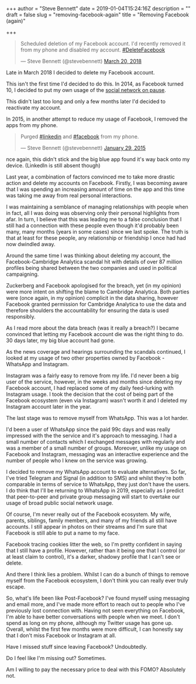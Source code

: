 +++
author = "Steve Bennett"
date = 2019-01-04T15:24:16Z
description = ""
draft = false
slug = "removing-facebook-again"
title = "Removing Facebook (again)"

+++

<blockquote class="twitter-tweet"><p lang="en" dir="ltr">Scheduled deletion of my Facebook account. I&#39;d recently removed it from my phone and disabled my account. <a href="https://twitter.com/hashtag/DeleteFacebook?src=hash&amp;ref_src=twsrc%5Etfw">#DeleteFacebook</a></p>&mdash; Steve Bennett (@stevebennett) <a href="https://twitter.com/stevebennett/status/976019846889705472?ref_src=twsrc%5Etfw">March 20, 2018</a></blockquote>
<script async src="https://platform.twitter.com/widgets.js" charset="utf-8"></script>

Late in March 2018 I decided to delete my Facebook account. 

This isn't the first time I'd decided to do this. In 2014, as Facebook turned 10, I decided to put my own usage of the [social network on pause](__GHOST_URL__/2014/02/25/putting-facebook-on-pause/). 

This didn't last too long and only a few months later I'd decided to reactivate my account. 

In 2015, in another attempt to reduce my usage of Facebook, I removed the apps from my phone.

<blockquote class="twitter-tweet"><p lang="en" dir="ltr">Purged <a href="https://twitter.com/hashtag/linkedin?src=hash&amp;ref_src=twsrc%5Etfw">#linkedin</a> and <a href="https://twitter.com/hashtag/facebook?src=hash&amp;ref_src=twsrc%5Etfw">#facebook</a> from my phone.</p>&mdash; Steve Bennett (@stevebennett) <a href="https://twitter.com/stevebennett/status/560709236544770048?ref_src=twsrc%5Etfw">January 29, 2015</a></blockquote>
<script async src="https://platform.twitter.com/widgets.js" charset="utf-8"></script>

nce again, this didn't stick and the big blue app found it's way back onto my device. (LinkedIn is still absent though)

Last year, a combination of factors convinced me to take more drastic action and delete my accounts on Facebook. Firstly, I was becoming aware that I was spending an increasing amount of time on the app and this time was taking me away from real personal interactions. 

I was maintaining a semblance of managing relationships with people when in fact, all I was doing was observing only their personal highlights from afar. In turn, I believe that this was leading me to a false conclusion that I still had a connection with these people even though it'd probably been many, many months (years in some cases) since we last spoke. The truth is that at least for these people, any relationship or friendship I once had had now dwindled away.

Around the same time I was thinking about deleting my account, the Facebook-Cambridge Analytica scandal hit with details of over 87 million profiles being shared between the two companies and used in political campaigning. 

Zuckerberg and Facebook apologised for the breach, yet (in my opinion) were more intent on shifting the blame to Cambridge Analytica. Both parties were (once again, in my opinion) complicit in the data sharing, however Facebook granted permission for Cambridge Analytica to use the data and therefore shoulders the accountability for ensuring the data is used responsibly.

As I read more about the data breach (was it really a breach?) I became convinced that letting my Facebook account die was the right thing to do. 30 days later, my big blue account had gone.

As the news coverage and hearings surrounding the scandals continued, I looked at my usage of two other properties owned by Facebook - WhatsApp and Instagram. 

Instagram was a fairly easy to remove from my life. I'd never been a big user of the service, however, in the weeks and months since deleting my Facebook account, I had replaced some of my daily feed-lurking with Instagram usage. I took the decision that the cost of being part of the Facebook ecosystem (even via Instagram) wasn't worth it and I deleted my Instagram account later in the year.

The last stage was to remove myself from WhatsApp. This was a lot harder.

I'd been a user of WhatsApp since the paid 99c days and was really impressed with the the service and it's approach to messaging. I had a small number of contacts which I exchanged messages with regularly and was a member of a small number of groups. Moreover, unlike my usage on Facebook and Instagram, messaging was an interactive experience and the number of people who I knew on the service was growing.

I decided to remove my WhatsApp account to evaluate alternatives. So far, I've tried Telegram and Signal (in addition to SMS) and whilst they're both comparable in terms of service to WhatsApp, they just don't have the users. I do think that I'll be returning to WhatsApp in 2019, especially as I predict that peer-to-peer and private group messaging will start to overtake our usage of broad public social network usage.

Of course, I'm never really out of the Facebook ecosystem. My wife, parents, siblings, family members, and many of my friends all still have accounts. I still appear in photos on their streams and I'm sure that Facebook is still able to put a name to my face. 

Facebook tracing cookies litter the web, so I'm pretty confident in saying that I still have a profile. However, rather than it being one that I control (or at least claim to control), it's a darker, shadowy profile that I can't see or delete.

And there I think lies a problem. Whilst I can do a bunch of things to remove myself from the Facebook ecosystem, I don't think you can really ever truly escape. 

So, what's life been like Post-Facebook? I've found myself using messaging and email more, and I've made more effort to reach out to people who I've previously lost connection with. Having not seen everything on Facebook, I'm able to have better conversations with people when we meet. I don't spend as long on my phone, although my Twitter usage has gone up. Overall, whilst the first few months were more difficult, I can honestly say that I don't miss Facebook or Instagram at all.

Have I missed stuff since leaving Facebook? Undoubtedly.

Do I feel like I'm missing out? Sometimes.

Am I willing to pay the necessary price to deal with this FOMO? Absolutely not.
